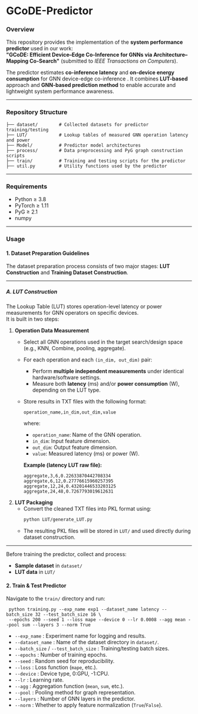 # GCoDE-Predictor


### Overview

This repository provides the implementation of the **system performance predictor** used in our work:  
**"GCoDE: Efficient Device–Edge Co-Inference for GNNs via Architecture–Mapping Co-Search"** (submitted to *IEEE Transactions on Computers*).


The predictor estimates **co-inference latency** and **on-device energy consumption** for GNN device-edge co-inference . It combines **LUT-based** approach and **GNN-based prediction method** to enable accurate and lightweight system performance awareness.

---

### Repository Structure
```
├── dataset/        # Collected datasets for predictor training/testing
├── LUT/            # Lookup tables of measured GNN operation latency and power
├── Model/          # Predictor model architectures
├── process/        # Data preprocessing and PyG graph construction scripts
├── train/          # Training and testing scripts for the predictor
├── util.py         # Utility functions used by the predictor
```
---

### Requirements
- Python ≥ 3.8  
- PyTorch ≥ 1.11 
- PyG ≥ 2.1  
- numpy  

---

### Usage

#### 1. Dataset Preparation Guidelines
The dataset preparation process consists of two major stages: **LUT Construction** and **Training Dataset Construction**.

---

##### A. LUT Construction

The Lookup Table (LUT) stores operation-level latency or power measurements for GNN operators on specific devices.  
It is built in two steps:

1. **Operation Data Measurement**
   - Select all GNN operations used in the target search/design space (e.g., KNN, Combine, pooling, aggregate).
   - For each operation and each `(in_dim, out_dim)` pair:
     - Perform **multiple independent measurements** under identical hardware/software settings.
     - Measure both **latency** (ms) and/or **power consumption** (W), depending on the LUT type.
   - Store results in TXT files with the following format:
        ```
        operation_name,in_dim,out_dim,value
        ```
        where:
        - `operation_name`: Name of the GNN operation.
        - `in_dim`: Input feature dimension.
        - `out_dim`: Output feature dimension.
        - `value`: Measured latency (ms) or power (W).
     
        **Example (latency LUT raw file):**
        ```
        aggregate,3,6,0.22633870442708334
        aggregate,6,12,0.27776615960257395
        aggregate,12,24,0.43201446533203125
        aggregate,24,48,0.7267793019612631
        ```
2. **LUT Packaging**
   - Convert the cleaned TXT files into PKL format using:
     ```bash
     python LUT/generate_LUT.py
     ```
   - The resulting PKL files will be stored in `LUT/` and used directly during dataset construction.

---



Before training the predictor, collect and process:
- **Sample dataset** in `dataset/`
- **LUT data** in `LUT/`

#### 2. Train & Test Predictor
Navigate to the `train/` directory and run:
```
 python training.py --exp_name exp1 --dataset_name latency --batch_size 32 --test_batch_size 16 \
 --epochs 200 --seed 1 --loss mape --device 0 --lr 0.0008 --agg mean --pool sum --layers 3 --norm True
```
- `--exp_name` : Experiment name for logging and results.
- `--dataset_name` : Name of the dataset directory in `dataset/`.
- `--batch_size` / `--test_batch_size` : Training/testing batch sizes.
- `--epochs` : Number of training epochs.
- `--seed` : Random seed for reproducibility.
- `--loss` : Loss function (`mape`, etc.).
- `--device` : Device type, 0:GPU, -1:CPU.
- `--lr` : Learning rate.
- `--agg` : Aggregation function (`mean`, `sum`, etc.).
- `--pool` : Pooling method for graph representation.
- `--layers` : Number of GNN layers in the predictor.
- `--norm` : Whether to apply feature normalization (`True`/`False`).




